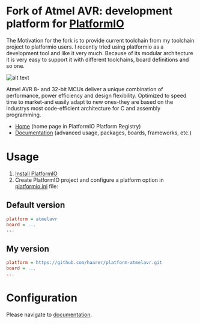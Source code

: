 
# Fork of Atmel AVR: development platform for [PlatformIO](http://platformio.org)

The Motivation for the fork is to provide current toolchain from my toolchain project to platformio users. 
I recently tried using platformio as a development tool and like it very much. Because of its modular architecture it is very easy to support it with different toolchains, board definitions and so one. 

![alt text](https://github.com/haarer/platform-atmelavr/workflows/Examples/badge.svg "Atmel AVR development platform")

Atmel AVR 8- and 32-bit MCUs deliver a unique combination of performance, power efficiency and design flexibility. Optimized to speed time to market-and easily adapt to new ones-they are based on the industrys most code-efficient architecture for C and assembly programming.

* [Home](http://platformio.org/platforms/atmelavr) (home page in PlatformIO Platform Registry)
* [Documentation](http://docs.platformio.org/page/platforms/atmelavr.html) (advanced usage, packages, boards, frameworks, etc.)

# Usage

1. [Install PlatformIO](http://platformio.org)
2. Create PlatformIO project and configure a platform option in [platformio.ini](http://docs.platformio.org/page/projectconf.html) file:

## Default version

```ini
platform = atmelavr
board = ...
...
```

## My version

```ini
platform = https://github.com/haarer/platform-atmelavr.git
board = ...
...
```

# Configuration

Please navigate to [documentation](http://docs.platformio.org/page/platforms/atmelavr.html).
